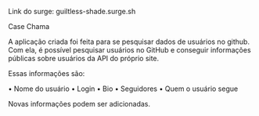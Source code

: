 Link do surge: guiltless-shade.surge.sh

Case Chama

A aplicação criada foi feita para se pesquisar dados de usuários no github.
Com ela, é possível pesquisar usuários no GitHub e conseguir informações públicas sobre usuários da API do próprio site.

Essas informações são:

• Nome do usuário
• Login
• Bio
• Seguidores
• Quem o usuário segue

Novas informações podem ser adicionadas.
